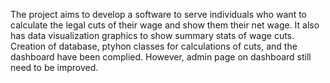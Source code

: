 The project aims to develop a software to serve individuals who want to 
calculate the legal cuts of their wage and show them their net wage.
It also has data visualization graphics to show summary stats of wage cuts.
Creation of database, ptyhon classes for calculations of cuts, and the 
dashboard have been complied. However, admin page on dashboard still 
need to be improved.
